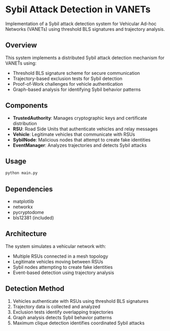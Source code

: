 # Sybil Attack Detection in VANETs

Implementation of a Sybil attack detection system for Vehicular Ad-hoc Networks (VANETs) using threshold BLS signatures and trajectory analysis.

## Overview

This system implements a distributed Sybil attack detection mechanism for VANETs using:
- Threshold BLS signature scheme for secure communication
- Trajectory-based exclusion tests for Sybil detection
- Proof-of-Work challenges for vehicle authentication
- Graph-based analysis for identifying Sybil behavior patterns

## Components

- **TrustedAuthority**: Manages cryptographic keys and certificate distribution
- **RSU**: Road Side Units that authenticate vehicles and relay messages
- **Vehicle**: Legitimate vehicles that communicate with RSUs
- **SybilNode**: Malicious nodes that attempt to create fake identities
- **EventManager**: Analyzes trajectories and detects Sybil attacks

## Usage

```bash
python main.py
```

## Dependencies

- matplotlib
- networkx
- pycryptodome
- bls12381 (included)

## Architecture

The system simulates a vehicular network with:
- Multiple RSUs connected in a mesh topology
- Legitimate vehicles moving between RSUs
- Sybil nodes attempting to create fake identities
- Event-based detection using trajectory analysis

## Detection Method

1. Vehicles authenticate with RSUs using threshold BLS signatures
2. Trajectory data is collected and analyzed
3. Exclusion tests identify overlapping trajectories
4. Graph analysis detects Sybil behavior patterns
5. Maximum clique detection identifies coordinated Sybil attacks 